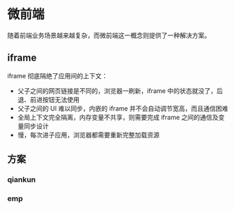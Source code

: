 # 微前端 
随着前端业务场景越来越复杂，而微前端这一概念则提供了一种解决方案。

## iframe 
iframe 彻底隔绝了应用间的上下文：

+ 父子之间的网页链接是不同的，浏览器一刷新，iframe 中的状态就没了，后退、前进按钮无法使用
+ 父子之间的 UI 难以同步，内嵌的 iframe 并不会自动调节宽高，而且通信困难
+ 全局上下文完全隔离，内存变量不共享，则需要完成 iframe 之间的通信及变量同步设计
+ 慢，每次进子应用，浏览器都需要重新完整加载资源

## 方案 
### qiankun
### emp